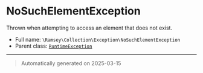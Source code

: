 
# NoSuchElementException

Thrown when attempting to access an element that does not exist.



* Full name: `\Ramsey\Collection\Exception\NoSuchElementException`
* Parent class: [`RuntimeException`](../../../RuntimeException.md)






***
> Automatically generated on 2025-03-15
